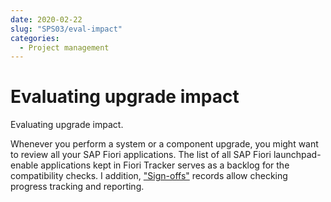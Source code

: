 ```yaml
---
date: 2020-02-22
slug: "SPS03/eval-impact"
categories:
  - Project management
---
```

# Evaluating upgrade impact

Evaluating upgrade impact.

<!-- more -->

Whenever you perform a system or a component upgrade, you might want to review all your SAP Fiori applications. The list of all SAP Fiori launchpad-enable applications kept in Fiori Tracker serves as a backlog for the compatibility checks. I addition, ["Sign-offs"](../../so/FPS01/main.md) records allow checking progress tracking and reporting.



